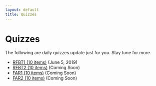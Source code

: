 ```yaml
---
layout: default
title: Quizzes
---
```


<div class="post">
	<h1 class="pageTitle">Quizzes</h1>
	<p>The following are daily quizzes update just for you. Stay tune for more.</p>
	<ul>
		<li><a href="https://forms.gle/c1JetrzkNUhjr4Xv6" target="_blank">RFBT1 (10 items)</a> (June 5, 2019)</li>
		<li><a href="">RFBT2 (10 items)</a> (Coming Soon)</li>
		<li><a href="">FAR1 (10 items)</a> (Coming Soon)</li>
		<li><a href="">FAR2 (10 items)</a> (Coming Soon)</li>
	</ul>
</div>
